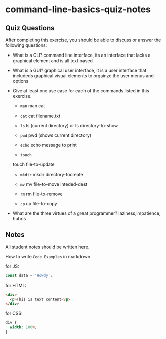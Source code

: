 # command-line-basics-quiz-notes

## Quiz Questions

After completing this exercise, you should be able to discuss or answer the following questions:

- What is a CLI?
  command line interface, its an interface that lacks a graphical element and is all text based

- What is a GUI?
  graphical user interface, it is a user interface that includeds graphical visual elements to orgainze the user menus and options

- Give at least one use case for each of the commands listed in this exercise.

  - `man`
    man cat

  - `cat`
    cat filename.txt

  - `ls`
    ls (current directory)
    or
    ls directory-to-show
  - `pwd`
    pwd (shows current directory)

  - `echo`
    echo message to print
  - `touch`

  touch file-to-update

  - `mkdir`
    mkdir directory-tocreate
  - `mv`
    mv file-to-move inteded-dest
  - `rm`
    rm file-to-remove

  - `cp`
    cp file-to-copy

- What are the three virtues of a great programmer?
  laziness,impatience, hubris

## Notes

All student notes should be written here.

How to write `Code Examples` in markdown

for JS:

```javascript
const data = 'Howdy';
```

for HTML:

```html
<div>
  <p>This is text content</p>
</div>
```

for CSS:

```css
div {
  width: 100%;
}
```
